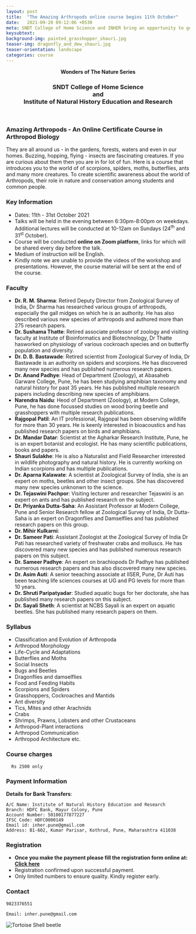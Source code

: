 ```yaml
---
layout: post
title:  "The Amazing Arthropods online course begins 11th October"
date:   2021-09-20 09:12:06 +0530
meta: SNDT College of Home Science and INHER bring an opportunity to get to know our insects and other arthropods. Your overwhelming response to our previous arthropod courses has encouraged us to continue with this informative and exciting short course on the beautiful butterflies and deadly scorpions. This introductory course covers all kinds of insects and other arthropods that inhabit our forests, farms and even our homes. Eminent experts will be speaking on array of topics at this course which is open to all. Comprising of 21 talks this completely online course will be held from 11 to 31 October 2021. Talks will be on weekday evenings and Sunday mornings.
keysubtext: 
background-img: painted_grasshopper_shauri.jpg
teaser-img: dragonfly_and_dew_shauri.jpg
teaser-orientation: landscape
categories: course
---
```


<p align="center"><b>Wonders of The Nature Series</b></p>

<h3 align="center">
SNDT College of Home Science <br />
and <br />
Institute of Natural History Education and Research<br />
</h3>
<br />

### Amazing Arthropods - An Online Certificate Course in Arthropod Biology

They are all around us - in the gardens, forests, waters and even in our homes.
Buzzing, hopping, flying - insects are fascinating creatures. If you are curious
about them then you are in for lot of fun. Here is a course that introduces you
to the world of of scorpions, spiders, moths, butterflies,  ants and
many more creatures. To create scientific awareness about the world of
Arthropods, their role in nature and conservation among students and common
people.

### Key Information ###
+ Dates: 11th - 31st October 2021
+ Talks will be held in the evening between 6:30pm-8:00pm on weekdays. Additional lectures will be conducted at 10-12am on Sundays (24<sup>th</sup> and 31<sup>st</sup> October).
+ Course will be conducted **online on Zoom platform**, links for which will be shared every day before the talk.
+ Medium of instruction will be English.
+ Kindly note we are unable to provide the videos of the workshop and presentations. However, the course material will be sent at the end of the course.

### Faculty ###

+ **Dr. R. M. Sharma**: Retired Deputy Director from Zoological Survey of India, Dr Sharma has researched various groups of arthropods, especially the gall midges on which he is an authority. He has also described various new species of arthropods and authored more than 275 research papers.
+ **Dr. Sushama Thatte**: Retired associate professor of zoology and visiting faculty at Institute of Bioinformatics and Biotechnology, Dr Thatte hasworked on physiology of various cockroach species and on butterfly population and diversity.
+ **Dr. D. B. Bastawade**: Retired scientist from Zoological Survey of India, Dr Bastawade is an authority on spiders and scorpions. He has discovered many new species and has published numerous research papers.
+ **Dr. Anand Padhye**: Head of Department (Zoology), at Abasaheb Garware College, Pune, he has been studying amphibian taxonomy and natural history for past 35 years. He has published multiple research papers including describing new species of amphibians.
+ **Narendra Naidu**: Heod of Department (Zoology), at Modern College, Pune, he has done focussed studies on wood boring beetle and grasshoppers with multiple research publications. 
+ **Rajgopal Patil**: An IT professional, Rajgopal has been observing wildlife for more than 30 years. He is keenly interested in bioacoustics and has published research papers on birds and amphibians. 
+ **Dr. Mandar Datar**: Scientist at the Agharkar Research Institute, Pune, he is an expert botanist and ecologist. He has many scientific publications, books and papers.
+ **Shauri Sulakhe**: He is also a Naturalist and Field Researcher interested in wildlife photography and natural history. He is currently working on Indian scorpions and has multiple publications. 
+ **Dr. Aparna Kalawate**: A scientist at Zoological Survey of India, she is an expert on moths, beetles and other insect groups. She has discovered many new species unknonwn to the science.
+ **Dr. Tejaswini Pachpor**: Visiting lecturer and researcher Tejaswini is an expert on ants and has published research on the subject.
+ **Dr. Priyanka Dutta-Saha**: An Assistant Professor at Modern College, Pune and  Senior Research fellow at Zoological Survey of India, Dr Dutta-Saha is an expert on Dragonflies and Damselflies and has published research papers on this group.
+ **Dr. Mihir Kulkarni**:
+ **Dr. Sameer Pati**: Assistant Zoologist at the Zoological Survey of India Dr Pati has researched variety of freshwater crabs and molluscs. He has discovered many new species and has published numerous research papers on this subject.
+ **Dr. Sameer Padhye**: An expert on brachiopods Dr Padhye has published numerous research papers and has also discovered many new species.
+ **Dr. Asim Auti**: A senior teeaching associate at IISER, Pune, Dr Auti has been teaching life sciences courses at UG and PG levels for more than 10 years.
+ **Dr. Shruti Paripatyadar**: Studied aquatic bugs for her doctorate, she has published many research papers on this subject.
+ **Dr. Sayali Sheth**: A scientist at NCBS Sayali is an expert on aquatic beetles. She has published many research papers on them.

### Syllabus
+ Classification and Evolution of Arthropoda
+ Arthropod Morphology
+ Life-Cycle and Adaptations
+ Butterflies and Moths
+ Social Insects
+ Bugs and Beetles
+ Dragonflies and damselflies
+ Food and Feeding Habits 
+ Scorpions and Spiders
+ Grasshoppers, Cockroaches and Mantids
+ Ant diversity
+ Tics, Mites and other Arachnids
+ Crabs
+ Shrimps, Prawns, Lobsters and other Crustaceans
+ Arthropod-Plant interactions
+ Arthropod Communication
+ Arthropod Architecture etc.


### Course charges
      Rs 2500 only

### Payment Information

**Details for Bank Transfers**:

    A/C Name: Institute of Natural History Education and Research
    Branch: HDFC Bank, Mayur Colony, Pune
    Account Number: 50100177877227
    IFSC Code: HDFC0000149
    Email id: inher.pune@gmail.com
    Address: B1-602, Kumar Parisar, Kothrud, Pune, Maharashtra 411038
    

### Registration
+ **Once you make the payment please fill the registration form online at:
  [Click here](https://forms.gle/6EJZbNuRtecaS6MBA)**
+ Registration confirmed upon successful payment.
+ Only limited numbers to ensure quality. Kindly register early.


### Contact
    9823376551
    
    Email: inher.pune@gmail.com

<img src="{{ site.base_url}}/assets/imgs/tortoise-shell-nirale.jpg" class="img-responsive" alt="Tortoise Shell beetle">

